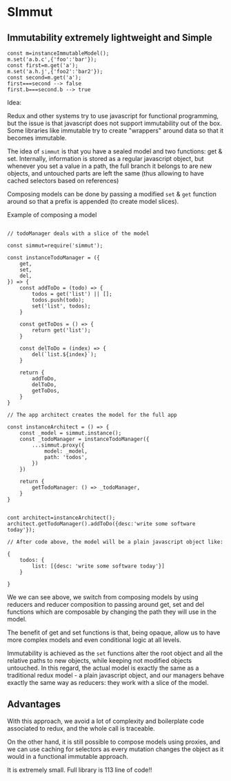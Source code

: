 # SImmut 

## Immutability extremely lightweight and Simple


```
const m=instanceImmutableModel();
m.set('a.b.c',{'foo':'bar'});
const first=m.get('a');
m.set('a.h.j',{'foo2':'bar2'});
const second=m.get('a');
first===second --> false
first.b===second.b --> true
```

Idea:

Redux and other systems try to use javascript for functional programming, but the issue is that javascript does not support immutability out of the box. Some libraries like immutable try to create "wrappers" around data so that it becomes immutable.

The idea of `simmut` is that you have a sealed model and two functions: get & set. Internally, information is stored as a regular javascript object, but whenever you set a value in a path, the full branch it belongs to are new objects, and untouched parts are left the same (thus allowing to have cached selectors based on references)

Composing models can be done by passing a modified `set` & `get` function around so that a prefix is appended (to create model slices).

Example of composing a model

```

// todoManager deals with a slice of the model

const simmut=require('simmut');

const instanceTodoManager = ({
    get,
    set,
    del,
}) => {
    const addToDo = (todo) => {
        todos = get('list') || [];
        todos.push(todo);
        set('list', todos);
    }

    const getToDos = () => {
        return get('list');
    }

    const delToDo = (index) => {
        del(`list.${index}`);
    }

    return {
        addToDo,
        delToDo,
        getToDos,
    }
}

// The app architect creates the model for the full app

const instanceArchitect = () => {
    const _model = simmut.instance();
    const _todoManager = instanceTodoManager({
        ...simmut.proxy({
            model: _model,
            path: 'todos',
        })
    })

    return {
        getTodoManager: () => _todoManager,
    }
}


cont architect=instanceArchitect();
architect.getTodoManager().addToDo({desc:'write some software today'});

// After code above, the model will be a plain javascript object like:

{
    todos: {
        list: [{desc: 'write some software today'}]
    }

}

```


We we can see above, we switch from composing models by using reducers and reducer composition to passing around get, set and del functions which are composable by changing the path they will use in the model.

The benefit of get and set functions is that, being opaque, allow us to have more complex models and even conditional logic at all levels.

Immutability is achieved as the `set` functions alter the root object and all the relative paths to new objects, while keeping not modified objects untouched. In this regard, the actual model is exactly the same as a traditional redux model - a plain javascript object, and our managers behave exactly the same way as reducers: they work with a slice of the model.

## Advantages

With this approach, we avoid a lot of complexity and boilerplate code associated to redux, and the whole call is traceable. 

On the other hand, it is still possible to compose models using proxies, and we can use caching for selectors as every mutation changes the object as it would in a functional immutable approach.

It is extremely small. Full library is 113 line of code!!




